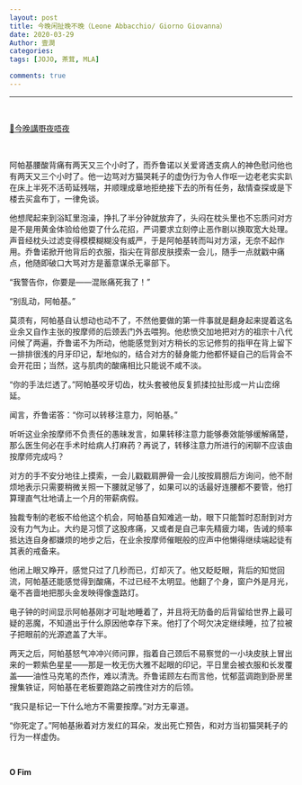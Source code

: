 ```yaml
---
layout: post
title: 今晚闲扯晚不晚（Leone Abbacchio/ Giorno Giovanna）
date: 2020-03-29
Author: 壹澗
categories: 
tags: [JOJO, 茶茸, MLA]

comments: true
--- 
```


***

<br/>

[🎵今晚講嘢夜唔夜](https://www.youtube.com/watch?v=5DJGlJQCkHg "今晚講嘢夜唔夜")

<br/>

阿帕基腰酸背痛有两天又三个小时了，而乔鲁诺以关爱肾透支病人的神色慰问他也有两天又三个小时了。他一边骂对方猫哭耗子的虚伪行为令人作呕一边老老实实趴在床上半死不活苟延残喘，并顺理成章地拒绝接下去的所有任务，敌情查探或是下楼去买盒布丁，一律免谈。

他想爬起来到浴缸里泡澡，挣扎了半分钟就放弃了，头闷在枕头里也不忘质问对方是不是用黄金体验给他耍了什么花招，严词要求立刻停止恶作剧以换取宽大处理。声音经枕头过滤变得模模糊糊没有威严，于是阿帕基转而叫对方滚，无奈不起作用。乔鲁诺掀开他背后的衣服，指尖在背部皮肤摸索一会儿，随手一点就戳中痛点，他随即破口大骂对方是蓄意谋杀无辜部下。

“我警告你，你要是——混账痛死我了！”

“别乱动，阿帕基。”

莫须有，阿帕基自认想动也动不了，不然他要做的第一件事就是翻身起来提着这名业余又自作主张的按摩师的后颈丢门外去喂狗。他悲愤交加地把对方的祖宗十八代问候了两遍，乔鲁诺不为所动，他能感觉到对方稍长的忘记修剪的指甲在背上留下一排排很浅的月牙印记，犁地似的，结合对方的替身能力他都怀疑自己的后背会不会开花田；当然，这与肌肉的酸痛相比只能说不咸不淡。

“你的手法烂透了。”阿帕基咬牙切齿，枕头套被他反复抓揉拉扯形成一片山峦绵延。

闻言，乔鲁诺答：“你可以转移注意力，阿帕基。”

听听这业余按摩师不负责任的愚昧发言，如果转移注意力能够奏效能够缓解痛楚，那么医生何必在手术时给病人打麻药？再说了，转移注意力所进行的闲聊不应该由按摩师完成吗？

对方的手不安分地往上摸索，一会儿戳戳肩胛骨一会儿按按肩膀后方询问，他不耐烦地表示只需要稍微关照一下腰就足够了，如果可以的话最好连腰都不要管，他打算理直气壮地请上一个月的带薪病假。

独裁专制的老板不给他这个机会，阿帕基自知难逃一劫，眼下只能暂时忍耐到对方没有力气为止。大约是习惯了这股疼痛，又或者是自己率先精疲力竭，告诫的频率抵达连自身都嫌烦的地步之后，在业余按摩师催眠般的应声中他懒得继续端起徒有其表的戒备来。

他闭上眼又睁开，感觉只过了几秒而已，灯却灭了。他又眨眨眼，背后的知觉回流，阿帕基还能感觉得到酸痛，不过已经不太明显。他翻了个身，窗户外是月光，毫不吝啬地把那头金发映得像盏路灯。

电子钟的时间显示阿帕基刚才可耻地睡着了，并且将无防备的后背留给世界上最可疑的恶魔，不知道出于什么原因他幸存下来。他打了个呵欠决定继续睡，拉了拉被子把眼前的光源遮盖了大半。

两天之后，阿帕基怒气冲冲兴师问罪，指着自己颈后不易察觉的一小块皮肤上冒出来的一颗紫色星星——那是一枚无伤大雅不起眼的印记，平日里会被衣服和长发覆盖——油性马克笔的杰作，难以清洗。乔鲁诺顾左右而言他，忧郁蓝调跑到卧房里搜集铁证，阿帕基在老板要跑路之前拽住对方的后领。

“我只是标记一下什么地方不需要按摩。”对方无辜道。

“你死定了。”阿帕基揪着对方发红的耳朵，发出死亡预告，和对方当初猫哭耗子的行为一样虚伪。

<br/>

**O Fim**
